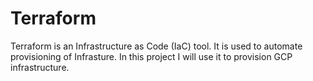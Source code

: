 # Terraform

Terraform is an Infrastructure as Code (IaC) tool.
It is used to automate provisioning of Infrasture. In this project I will use it to provision GCP infrastructure.